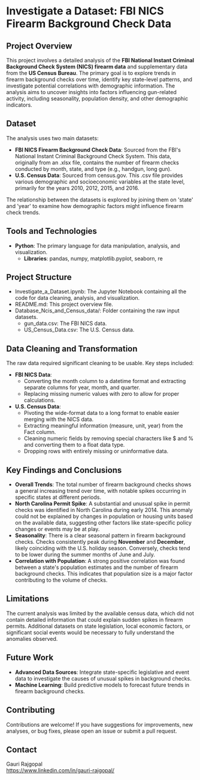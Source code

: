 # **Investigate a Dataset: FBI NICS Firearm Background Check Data**

## **Project Overview**

This project involves a detailed analysis of the **FBI National Instant Criminal Background Check System (NICS) firearm data** and supplementary data from the **US Census Bureau**. The primary goal is to explore trends in firearm background checks over time, identify key state-level patterns, and investigate potential correlations with demographic information. The analysis aims to uncover insights into factors influencing gun-related activity, including seasonality, population density, and other demographic indicators.

## **Dataset**

The analysis uses two main datasets:

* **FBI NICS Firearm Background Check Data**: Sourced from the FBI's National Instant Criminal Background Check System. This data, originally from an .xlsx file, contains the number of firearm checks conducted by month, state, and type (e.g., handgun, long gun).  
* **U.S. Census Data**: Sourced from census.gov. This .csv file provides various demographic and socioeconomic variables at the state level, primarily for the years 2010, 2012, 2015, and 2016\.

The relationship between the datasets is explored by joining them on 'state' and 'year' to examine how demographic factors might influence firearm check trends.

## **Tools and Technologies**

* **Python**: The primary language for data manipulation, analysis, and visualization.  
  * **Libraries**: pandas, numpy, matplotlib.pyplot, seaborn, re

## **Project Structure**

* Investigate\_a\_Dataset.ipynb: The Jupyter Notebook containing all the code for data cleaning, analysis, and visualization.  
* README.md: This project overview file.  
* Database\_Ncis\_and\_Census\_data/: Folder containing the raw input datasets.  
  * gun\_data.csv: The FBI NICS data.  
  * US\_Census\_Data.csv: The U.S. Census data.

## **Data Cleaning and Transformation**

The raw data required significant cleaning to be usable. Key steps included:

* **FBI NICS Data**:  
  * Converting the month column to a datetime format and extracting separate columns for year, month, and quarter.  
  * Replacing missing numeric values with zero to allow for proper calculations.  
* **U.S. Census Data**:  
  * Pivoting the wide-format data to a long format to enable easier merging with the NICS data.  
  * Extracting meaningful information (measure, unit, year) from the Fact column.  
  * Cleaning numeric fields by removing special characters like $ and % and converting them to a float data type.  
  * Dropping rows with entirely missing or uninformative data.

## **Key Findings and Conclusions**

* **Overall Trends**: The total number of firearm background checks shows a general increasing trend over time, with notable spikes occurring in specific states at different periods.  
* **North Carolina Permit Spike**: A substantial and unusual spike in permit checks was identified in North Carolina during early 2014\. This anomaly could not be explained by changes in population or housing units based on the available data, suggesting other factors like state-specific policy changes or events may be at play.  
* **Seasonality**: There is a clear seasonal pattern in firearm background checks. Checks consistently peak during **November** and **December**, likely coinciding with the U.S. holiday season. Conversely, checks tend to be lower during the summer months of June and July.  
* **Correlation with Population**: A strong positive correlation was found between a state's population estimates and the number of firearm background checks. This indicates that population size is a major factor contributing to the volume of checks.

## **Limitations**

The current analysis was limited by the available census data, which did not contain detailed information that could explain sudden spikes in firearm permits. Additional datasets on state legislation, local economic factors, or significant social events would be necessary to fully understand the anomalies observed.

## **Future Work**

* **Advanced Data Sources**: Integrate state-specific legislative and event data to investigate the causes of unusual spikes in background checks.  
* **Machine Learning**: Build predictive models to forecast future trends in firearm background checks.

## **Contributing**

Contributions are welcome\! If you have suggestions for improvements, new analyses, or bug fixes, please open an issue or submit a pull request.

## **Contact**

Gauri Rajgopal  
https://www.linkedin.com/in/gauri-rajgopal/